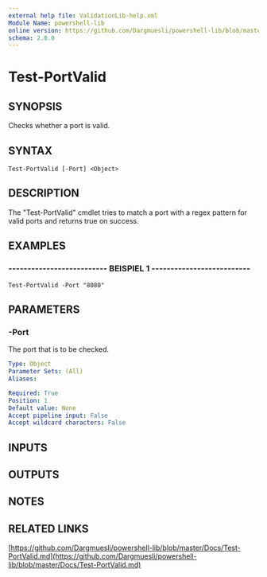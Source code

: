 ```yaml
---
external help file: ValidationLib-help.xml
Module Name: powershell-lib
online version: https://github.com/Dargmuesli/powershell-lib/blob/master/Docs/Test-PortValid.md
schema: 2.0.0
---
```


# Test-PortValid

## SYNOPSIS
Checks whether a port is valid.

## SYNTAX

```
Test-PortValid [-Port] <Object>
```

## DESCRIPTION
The "Test-PortValid" cmdlet tries to match a port with a regex pattern for valid ports and returns true on success.

## EXAMPLES

### -------------------------- BEISPIEL 1 --------------------------
```
Test-PortValid -Port "8080"
```

## PARAMETERS

### -Port
The port that is to be checked.

```yaml
Type: Object
Parameter Sets: (All)
Aliases: 

Required: True
Position: 1
Default value: None
Accept pipeline input: False
Accept wildcard characters: False
```

## INPUTS

## OUTPUTS

## NOTES

## RELATED LINKS

[https://github.com/Dargmuesli/powershell-lib/blob/master/Docs/Test-PortValid.md](https://github.com/Dargmuesli/powershell-lib/blob/master/Docs/Test-PortValid.md)

